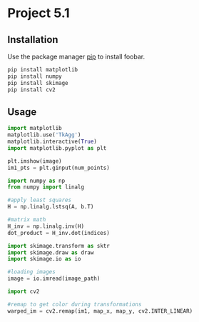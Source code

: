 # Project 5.1



## Installation

Use the package manager [pip](https://pip.pypa.io/en/stable/) to install foobar.

```bash
pip install matplotlib
pip install numpy
pip install skimage
pip install cv2
```

## Usage

```python
import matplotlib
matplotlib.use('TkAgg')
matplotlib.interactive(True)
import matplotlib.pyplot as plt

plt.imshow(image)
im1_pts = plt.ginput(num_points)
```

```python
import numpy as np
from numpy import linalg

#apply least squares
H = np.linalg.lstsq(A, b.T)

#matrix math
H_inv = np.linalg.inv(H)
dot_product = H_inv.dot(indices)
```

```python
import skimage.transform as sktr
import skimage.draw as draw
import skimage.io as io

#loading images
image = io.imread(image_path)
```

```python
import cv2

#remap to get color during transformations
warped_im = cv2.remap(im1, map_x, map_y, cv2.INTER_LINEAR)
```